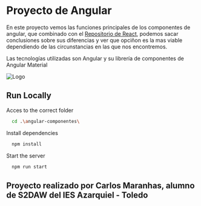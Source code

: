 
# Proyecto de Angular

En este proyecto vemos las funciones principales de los componentes de angular, que combinado con el [Repositorio de React](https://github.com/Carlistos10/ReactComponentes), podemos sacar conclusiones sobre sus diferencias y ver que opciñon es la mas viable dependiendo de las circunstancias en las que nos encontremos.


Las tecnologías utilizadas son Angular y su librería de componentes de Angular Material

![Logo](https://i.ytimg.com/vi/k3kmBdSi4-E/maxresdefault.jpg)


## Run Locally

Acces to the correct folder

```bash
  cd .\angular-componentes\
```

Install dependencies

```bash
  npm install
```

Start the server

```bash
  npm run start
```
## Proyecto realizado por Carlos Maranhas, alumno de S2DAW del IES Azarquiel - Toledo
